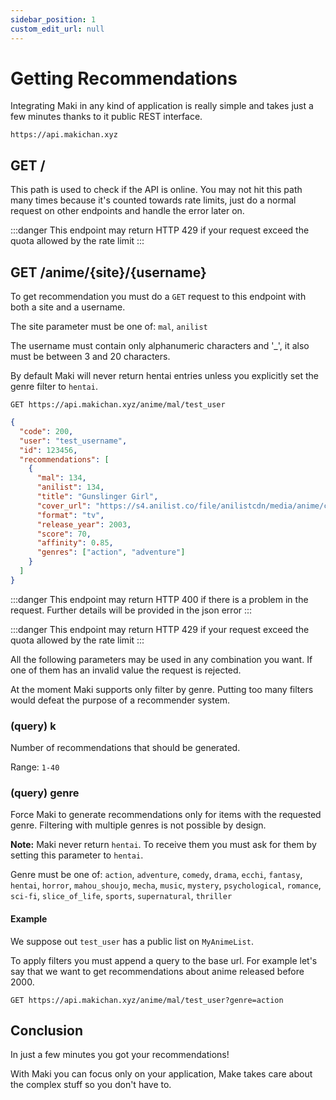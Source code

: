 ```yaml
---
sidebar_position: 1
custom_edit_url: null
---
```


# Getting Recommendations
Integrating Maki in any kind of application is really simple and takes just a few minutes thanks to it public REST interface.

```shell title="Endpoint URL"
https://api.makichan.xyz
```
## GET /

This path is used to check if the API is online.
You may not hit this path many times because it's counted towards rate limits, just do a normal request on other endpoints and handle the error later on.

:::danger
This endpoint may return HTTP 429 if your request exceed the quota allowed by the rate limit
:::

## GET /anime/{site}/{username}

To get recommendation you must do a `GET` request to this endpoint with both a site and a username.

The site parameter must be one of: `mal`, `anilist`

The username must contain only alphanumeric characters and '_', it also must be between 3 and 20 characters.

By default Maki will never return hentai entries unless you explicitly set the genre filter to `hentai`.

```shell title="Example Request"
GET https://api.makichan.xyz/anime/mal/test_user
```


```json title="Example response"
{
  "code": 200,
  "user": "test_username",
  "id": 123456,
  "recommendations": [
    {
      "mal": 134,
      "anilist": 134,
      "title": "Gunslinger Girl",
      "cover_url": "https://s4.anilist.co/file/anilistcdn/media/anime/cover/medium/bx134-f3dmmMOijYdn.png",
      "format": "tv",
      "release_year": 2003,
      "score": 70,
      "affinity": 0.85,
      "genres": ["action", "adventure"]
    }
  ]
}
```

:::danger
This endpoint may return HTTP 400 if there is a problem in the request. Further details will be provided in the json error
:::

:::danger
This endpoint may return HTTP 429 if your request exceed the quota allowed by the rate limit
:::



All the following parameters may be used in any combination you want. If one of them has an invalid value the request is rejected.

At the moment Maki supports only filter by genre. Putting too many filters would defeat the purpose of a recommender system.
### (query) k

Number of recommendations that should be generated.

Range: `1-40`


### (query) genre
Force Maki to generate recommendations only for items with the requested genre.
Filtering with multiple genres is not possible by design.

**Note:** Maki never return `hentai`. To receive them you must ask for them by setting this parameter to `hentai`.

Genre must be one of: `action`, `adventure`, `comedy`, `drama`, `ecchi`, `fantasy`, `hentai`, `horror`, `mahou_shoujo`, `mecha`, `music`, `mystery`, `psychological`, `romance`, `sci-fi`, `slice_of_life`, `sports`, `supernatural`, `thriller`

#### Example

We suppose out `test_user` has a public list on `MyAnimeList`.

To apply filters you must append a query to the base url. For example let's say that we want to get recommendations about anime released before 2000.

```shell
GET https://api.makichan.xyz/anime/mal/test_user?genre=action
```

## Conclusion

In just a few minutes you got your recommendations!

With Maki you can focus only on your application, Make takes care about the complex stuff so you don't have to.